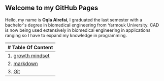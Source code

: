 ## Welcome to my GitHub Pages
Hello,
my name is **Oqla Alrefai**, I graduated the last semester with a bachelor's degree in biomedical engineering from Yarmouk University.
CAD is now being used extensively in biomedical engineering in applications ranging so I have to expand my knowledge in programming.


| # Table Of Content |
| ----------- |
| 1. [growth mindset](https://oqlaalrefai.github.io/firstproject/growth) |
| 2. [markdown](https://oqlaalrefai.github.io/firstproject/read1) |
| 3. [Git](https://oqlaalrefai.github.io/firstproject/read2) |



